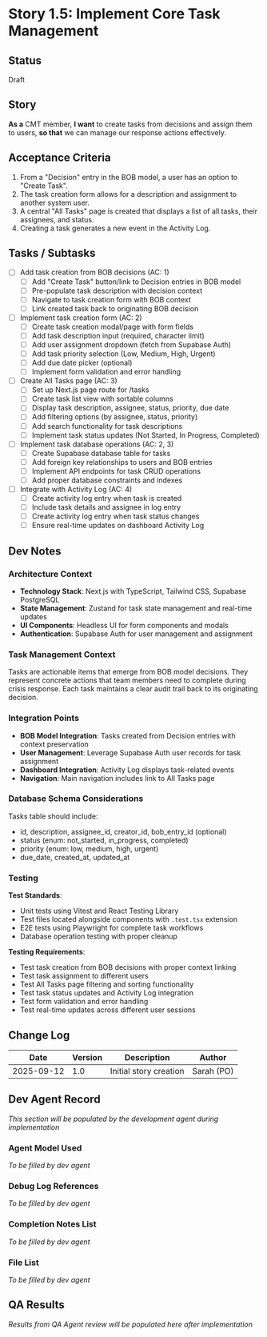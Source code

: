 # Story 1.5: Implement Core Task Management

## Status
Draft

## Story
**As a** CMT member,
**I want** to create tasks from decisions and assign them to users,
**so that** we can manage our response actions effectively.

## Acceptance Criteria
1. From a "Decision" entry in the BOB model, a user has an option to "Create Task".
2. The task creation form allows for a description and assignment to another system user.
3. A central "All Tasks" page is created that displays a list of all tasks, their assignees, and status.
4. Creating a task generates a new event in the Activity Log.

## Tasks / Subtasks
- [ ] Add task creation from BOB decisions (AC: 1)
  - [ ] Add "Create Task" button/link to Decision entries in BOB model
  - [ ] Pre-populate task description with decision context
  - [ ] Navigate to task creation form with BOB context
  - [ ] Link created task back to originating BOB decision
- [ ] Implement task creation form (AC: 2)
  - [ ] Create task creation modal/page with form fields
  - [ ] Add task description input (required, character limit)
  - [ ] Add user assignment dropdown (fetch from Supabase Auth)
  - [ ] Add task priority selection (Low, Medium, High, Urgent)
  - [ ] Add due date picker (optional)
  - [ ] Implement form validation and error handling
- [ ] Create All Tasks page (AC: 3)
  - [ ] Set up Next.js page route for /tasks
  - [ ] Create task list view with sortable columns
  - [ ] Display task description, assignee, status, priority, due date
  - [ ] Add filtering options (by assignee, status, priority)
  - [ ] Add search functionality for task descriptions
  - [ ] Implement task status updates (Not Started, In Progress, Completed)
- [ ] Implement task database operations (AC: 2, 3)
  - [ ] Create Supabase database table for tasks
  - [ ] Add foreign key relationships to users and BOB entries
  - [ ] Implement API endpoints for task CRUD operations
  - [ ] Add proper database constraints and indexes
- [ ] Integrate with Activity Log (AC: 4)
  - [ ] Create activity log entry when task is created
  - [ ] Include task details and assignee in log entry
  - [ ] Create activity log entry when task status changes
  - [ ] Ensure real-time updates on dashboard Activity Log

## Dev Notes
### Architecture Context
- **Technology Stack**: Next.js with TypeScript, Tailwind CSS, Supabase PostgreSQL
- **State Management**: Zustand for task state management and real-time updates
- **UI Components**: Headless UI for form components and modals
- **Authentication**: Supabase Auth for user management and assignment

### Task Management Context
Tasks are actionable items that emerge from BOB model decisions. They represent concrete actions that team members need to complete during crisis response. Each task maintains a clear audit trail back to its originating decision.

### Integration Points
- **BOB Model Integration**: Tasks created from Decision entries with context preservation
- **User Management**: Leverage Supabase Auth user records for task assignment
- **Dashboard Integration**: Activity Log displays task-related events
- **Navigation**: Main navigation includes link to All Tasks page

### Database Schema Considerations
Tasks table should include:
- id, description, assignee_id, creator_id, bob_entry_id (optional)
- status (enum: not_started, in_progress, completed)
- priority (enum: low, medium, high, urgent)
- due_date, created_at, updated_at

### Testing
**Test Standards**:
- Unit tests using Vitest and React Testing Library
- Test files located alongside components with `.test.tsx` extension  
- E2E tests using Playwright for complete task workflows
- Database operation testing with proper cleanup

**Testing Requirements**:
- Test task creation from BOB decisions with proper context linking
- Test task assignment to different users
- Test All Tasks page filtering and sorting functionality
- Test task status updates and Activity Log integration
- Test form validation and error handling
- Test real-time updates across different user sessions

## Change Log
| Date | Version | Description | Author |
|------|---------|-------------|--------|
| 2025-09-12 | 1.0 | Initial story creation | Sarah (PO) |

## Dev Agent Record
*This section will be populated by the development agent during implementation*

### Agent Model Used
*To be filled by dev agent*

### Debug Log References
*To be filled by dev agent*

### Completion Notes List
*To be filled by dev agent*

### File List
*To be filled by dev agent*

## QA Results
*Results from QA Agent review will be populated here after implementation*